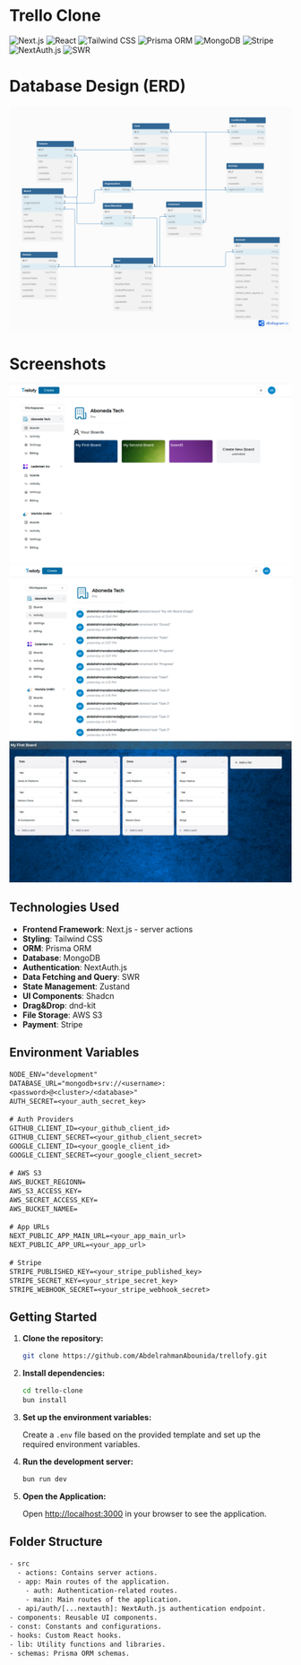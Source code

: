 # Trello Clone

![Next.js](https://img.shields.io/badge/Next.js-000000?logo=next.js&logoColor=whitelabelColor=000000)
![React](https://img.shields.io/badge/react-%2320232a.svg?logo=react&logoColor=%2361DAFB)
![Tailwind CSS](https://img.shields.io/badge/tailwindcss-%2338B2AC.svg?logo=tailwind-css&logoColor=white)
![Prisma ORM](https://img.shields.io/badge/Prisma%20ORM-2D3748?logo=prisma&logoColor=whitelabelColor=2D3748)
![MongoDB](https://img.shields.io/badge/MongoDB-%234ea94b.svg?logo=mongodb&logoColor=white)
![Stripe](https://img.shields.io/badge/Stripe-%23635bfe.svg?logo=stripe&logoColor=white)
![NextAuth.js](https://img.shields.io/badge/NextAuth.js-000000?logo=next.js&logoColor=whitelabelColor=000000)
![SWR](https://img.shields.io/badge/SWR-FF6347?logo=vercel&logoColor=whitelabelColor=FF6347)

# Database Design (ERD)

<img src="public/Trello.png" alt="ERD">

# Screenshots 
<img src="public/boardList.png" alt="boardList.png">
<img src="public/activities.png" alt="activities.png">
<img src="public/drag-Drop.png" alt="drag-Drop.png">



## Technologies Used

- **Frontend Framework**: Next.js - server actions
- **Styling**: Tailwind CSS
- **ORM**: Prisma ORM
- **Database**: MongoDB
- **Authentication**: NextAuth.js
- **Data Fetching and Query**: SWR
- **State Management**: Zustand
- **UI Components**: Shadcn
- **Drag&Drop**: dnd-kit
- **File Storage**: AWS S3
- **Payment**: Stripe

## Environment Variables

```
NODE_ENV="development"
DATABASE_URL="mongodb+srv://<username>:<password>@<cluster>/<database>"
AUTH_SECRET=<your_auth_secret_key>

# Auth Providers
GITHUB_CLIENT_ID=<your_github_client_id>
GITHUB_CLIENT_SECRET=<your_github_client_secret>
GOOGLE_CLIENT_ID=<your_google_client_id>
GOOGLE_CLIENT_SECRET=<your_google_client_secret>

# AWS S3
AWS_BUCKET_REGIONN=
AWS_S3_ACCESS_KEY=
AWS_SECRET_ACCESS_KEY=
AWS_BUCKET_NAMEE=

# App URLs
NEXT_PUBLIC_APP_MAIN_URL=<your_app_main_url>
NEXT_PUBLIC_APP_URL=<your_app_url>

# Stripe
STRIPE_PUBLISHED_KEY=<your_stripe_published_key>
STRIPE_SECRET_KEY=<your_stripe_secret_key>
STRIPE_WEBHOOK_SECRET=<your_stripe_webhook_secret>

```

## Getting Started

1. **Clone the repository:**

   ```bash
   git clone https://github.com/AbdelrahmanAbounida/trellofy.git
   ```

2. **Install dependencies:**

   ```bash
   cd trello-clone
   bun install
   ```

3. **Set up the environment variables:**

   Create a `.env` file based on the provided template and set up the required environment variables.

4. **Run the development server:**

   ```bash
   bun run dev
   ```

5. **Open the Application:**

   Open [http://localhost:3000](http://localhost:3000) in your browser to see the application.

## Folder Structure

```
- src
  - actions: Contains server actions.
  - app: Main routes of the application.
    - auth: Authentication-related routes.
    - main: Main routes of the application.
  - api/auth/[...nextauth]: NextAuth.js authentication endpoint.
- components: Reusable UI components.
- const: Constants and configurations.
- hooks: Custom React hooks.
- lib: Utility functions and libraries.
- schemas: Prisma ORM schemas.
```
